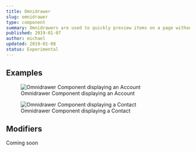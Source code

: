 ```yaml
---
title: Omnidrawer
slug: omnidrawer
type: component
summary: Omnidrawers are used to quickly preview items on a page without navigating to a new page or interrupting the experience.
published: 2019-01-07
author: michael
updated: 2019-01-08
status: Experimental
---
```


##  Examples
<figure>
    <img src="/static/images/omnidrawer-account.png" alt="Omnidrawer Component displaying an Account">
    <figcaption>Omnidrawer Component displaying an Account</figcaption>
</figure>


<figure>
    <img src="/static/images/omnidrawer-account-contact.png" alt="Omnidrawer Component displaying a Contact">
    <figcaption>Omnidrawer Component displaying a Contact</figcaption>
</figure>

## Modifiers
Coming soon
